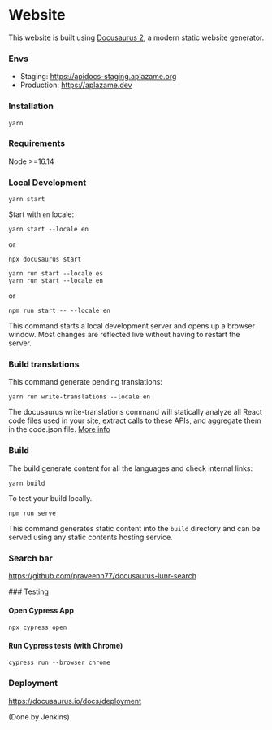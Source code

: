 # Website

This website is built using [Docusaurus 2](https://docusaurus.io/), a modern static website generator.

### Envs
- Staging: https://apidocs-staging.aplazame.org
- Production: https://aplazame.dev

### Installation
```shell
yarn
```

### Requirements
Node >=16.14

### Local Development

```shell
yarn start
```

Start with `en` locale:
```shell
yarn start --locale en
```
or 

```shell
npx docusaurus start
```

```shell
yarn run start --locale es
yarn run start --locale en
```

or
```shell
npm run start -- --locale en
```

This command starts a local development server and opens up a browser window. Most changes are reflected live without having to restart the server.

### Build translations
This command generate pending translations:

```
yarn run write-translations --locale en
```

The docusaurus write-translations command will statically analyze all React code files used in your site, extract calls to these APIs, and aggregate them in the code.json file. [More info](https://docusaurus.io/docs/i18n/tutorial)

### Build
The build generate content for all the languages and check internal links:
```
yarn build
```

To test your build locally.
```shell
npm run serve
```
This command generates static content into the `build` directory and can be served using any static contents hosting service.

### Search bar
https://github.com/praveenn77/docusaurus-lunr-search

### Testing

#### Open Cypress App
```shell
npx cypress open
```

#### Run Cypress tests (with Chrome)
```shell
cypress run --browser chrome
```

### Deployment

https://docusaurus.io/docs/deployment 

(Done by Jenkins)
